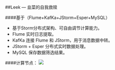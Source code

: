 
##Leek — 韭菜的自我救赎

####基于（Flume+KafKa+JStorm+Esper+MySQL）
- 基于Storm分布式架构、可自由调节计算能力。
- Flume 实时日志提取。
- KafKa 连接 Flume 和 JStorm，用于消息数据中转。
- JStorm + Esper 分布式实时数据处理。
- MySQL 保存数据筛选结果。

####计算节点：
![](http://i.imgur.com/7cWrlwy.png)